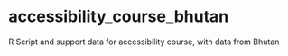 # accessibility_course_bhutan
R Script and support data for accessibility course, with data from Bhutan

